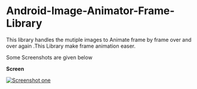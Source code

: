 Android-Image-Animator-Frame-Library
====================================

This library handles the mutiple images to Animate frame by frame over and over again .This Library make frame animation easer.

Some Screenshots are given below
<p><b>Screen </b></p>
<p><a href="https://raw.githubusercontent.com/rameshvoltella/Android-Image-Animator-Frame-Library/master/ImageFrameAnimationLibrary/Screenshot_2014-07-27-16-15-32.png" target="_blank"><img src="https://raw.githubusercontent.com/rameshvoltella/Android-Image-Animator-Frame-Library/master/ImageFrameAnimationLibrary/Screenshot_2014-07-27-16-15-32.png" alt="Screenshot one" style="max-width:100%;"></a></p>

